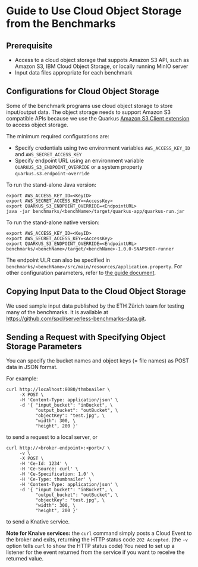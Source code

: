 # Guide to Use Cloud Object Storage from the Benchmarks

## Prerequisite

* Access to a cloud object storage that suppots Amazon S3 API, such as Amazon S3,
IBM Cloud Object Storage, or locally running MinIO server
* Input data files appropriate for each benchmark


## Configurations for Cloud Object Storage

Some of the benchmark programs use cloud object storage to store input/output data.
The object storage needs to support Amazon S3 compatible APIs because we use the Quarkus
[Amazon S3 Client extension](https://quarkiverse.github.io/quarkiverse-docs/quarkus-amazon-services/dev/amazon-s3.html)
to access object storage.

The minimum required configurations are:
* Specify credentials using two environment variables `AWS_ACCESS_KEY_ID` and `AWS_SECRET_ACCESS_KEY`
* Specify endpoint URL using an environment variable `QUARKUS_S3_ENDPOINT_OVERRIDE` or
  a system property `quarkus.s3.endpoint-override`

To run the stand-alone Java version:
```shell
export AWS_ACCESS_KEY_ID=<KeyID>
export AWS_SECRET_ACCESS_KEY=<AccessKey>
export QUARKUS_S3_ENDPOINT_OVERRIDE=<EndpointURL>
java -jar benchmarks/<benchName>/target/quarkus-app/quarkus-run.jar
```
To run the stand-alone native version:
```shell
export AWS_ACCESS_KEY_ID=<KeyID>
export AWS_SECRET_ACCESS_KEY=<AccessKey>
export QUARKUS_S3_ENDPOINT_OVERRIDE=<EndpointURL>
benchmarks/<benchName>/target/<benchName>-1.0.0-SNAPSHOT-runner
```

The endpoint ULR can also be specified in
`benchmarks/<benchName>/src/main/resources/application.property`.
For other configuration parameters, refer to
[the guide document](https://quarkiverse.github.io/quarkiverse-docs/quarkus-amazon-services/dev/amazon-s3.html#_configuring_s3_clients).


## Copying Input Data to the Cloud Object Storage

We used sample input data published by the ETH Z&uuml;rich team for testing many of the benchmarks.
It is available at https://github.com/spcl/serverless-benchmarks-data.git.


## Sending a Request with Specifying Object Storage Parameters

You can specify the bucket names and object keys (= file names) as POST data in JSON format.

For example:
```shell
curl http://localhost:8080/thmbnailer \
     -X POST \
     -H 'Content-Type: application/json' \
     -d '{ "input_bucket": "inBucket", \
           "output_bucket": "outBucket", \
           "objectKey": "test.jpg", \
           "width": 300, \
           "height", 200 }'
```
to send a request to a local server, or

```shell
curl http://<broker-endpoint>:<port>/ \
     -v \
     -X POST \
     -H 'Ce-Id: 1234' \
     -H 'Ce-Source: curl' \
     -H 'Ce-Specification: 1.0' \
     -H 'Ce-Type: thumbnailer' \
     -H 'Content-Type: application/json' \
     -d '{ "input_bucket": "inBucket", \
           "output_bucket": "outBucket", \
           "objectKey": "test.jpg", \
           "width": 300, \
           "height", 200 }'
```
to send a Knative service.

**Note for Knaive services:** the `curl` command simply posts a Cloud Event to the broker and exits,
returning the HTTP status code `202 Accepted`.
(the `-v` option tells `curl` to show the HTTP status code)
You need to set up a listener for the event returned
from the service if you want to receive the returned value.
